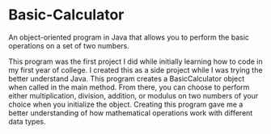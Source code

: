 # Basic-Calculator
An object-oriented program in Java that allows you to perform the basic operations on a set of two numbers.

This program was the first project I did while initially learning how to code in my first year of college. I created this as a side project while I was trying the better understand Java. This program creates a BasicCalculator object when called in the main method. From there, you can choose to perform either multiplication, division, addition, or modulus on two numbers of your choice when you initialize the object. Creating this program gave me a better understanding of how mathematical operations work with different data types.
